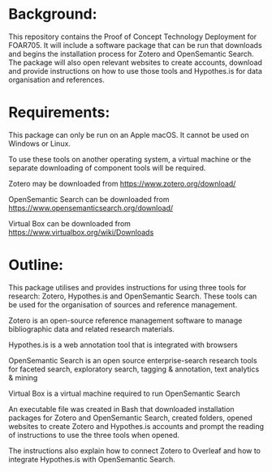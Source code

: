 # Background:

This repository contains the Proof of Concept Technology Deployment for FOAR705. It will include a software package that can be run that downloads and begins the installation process for Zotero and OpenSemantic Search. The package will also open relevant websites to create accounts, download and provide instructions on how to use those tools and Hypothes.is for data organisation and references.

# Requirements:

This package can only be run on an Apple macOS. It cannot be used on Windows or Linux.

To use these tools on another operating system, a virtual machine or the separate downloading of component tools will be required.

Zotero may be downloaded from https://www.zotero.org/download/

OpenSemantic Search can be downloaded from https://www.opensemanticsearch.org/download/

Virtual Box can be downloaded from https://www.virtualbox.org/wiki/Downloads

# Outline:

This package utilises and provides instructions for using three tools for research: Zotero, Hypothes.is and OpenSemantic Search. These tools can be used for the organisation of sources and reference management.

Zotero is an open-source reference management software to manage bibliographic data and related research materials.

Hypothes.is is a web annotation tool that is integrated with browsers

OpenSemantic Search is an open source enterprise-search research tools for faceted search, exploratory search, tagging & annotation, text analytics & mining

Virtual Box is a virtual machine required to run OpenSemantic Search

An executable file was created in Bash that downloaded installation packages for Zotero and OpenSemantic Search, created folders, opened websites to create Zotero and Hypothes.is accounts and prompt the reading of instructions to use the three tools when opened.

The instructions also explain how to connect Zotero to Overleaf and how to integrate Hypothes.is with OpenSemantic Search.
